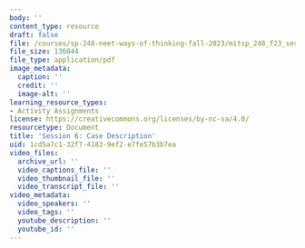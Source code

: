 ```yaml
---
body: ''
content_type: resource
draft: false
file: /courses/sp-248-neet-ways-of-thinking-fall-2023/mitsp_248_f23_ses06_case.pdf
file_size: 136044
file_type: application/pdf
image_metadata:
  caption: ''
  credit: ''
  image-alt: ''
learning_resource_types:
- Activity Assignments
license: https://creativecommons.org/licenses/by-nc-sa/4.0/
resourcetype: Document
title: 'Session 6: Case Description'
uid: 1cd5a7c1-32f7-4183-9ef2-e7fe57b3b7ea
video_files:
  archive_url: ''
  video_captions_file: ''
  video_thumbnail_file: ''
  video_transcript_file: ''
video_metadata:
  video_speakers: ''
  video_tags: ''
  youtube_description: ''
  youtube_id: ''
---
```


